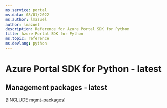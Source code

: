 ```yaml
---
ms.service: portal
ms.data: 08/01/2022
ms.author: lmazuel
author: lmazuel
description: Reference for Azure Portal SDK for Python
title: Azure Portal SDK for Python
ms.topic: reference
ms.devlang: python
---
```

# Azure Portal SDK for Python - latest

## Management packages - latest
[!INCLUDE [mgmt-packages](portal-mgmt-index.md)]
